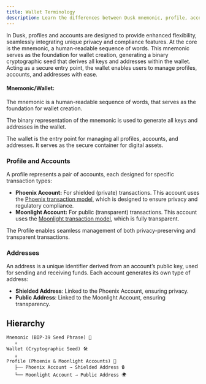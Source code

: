 ```yaml
---
title: Wallet Terminology
description: Learn the differences between Dusk mnemonic, profile, accounts and addresses.
---
```


In Dusk, profiles and accounts are designed to provide enhanced flexibility, seamlessly integrating unique privacy and compliance features. At the core is the mnemonic, a human-readable sequence of words. This mnemonic serves as the foundation for wallet creation, generating a binary cryptographic seed that derives all keys and addresses within the wallet. Acting as a secure entry point, the wallet enables users to manage profiles, accounts, and addresses with ease.

#### Mnemonic/Wallet:

The mnemonic is a human-readable sequence of words, that serves as the foundation for wallet creation. 

The binary representation of the mnemonic is used to generate all keys and addresses in the wallet.
  
The wallet is the entry point for managing all profiles, accounts, and addresses. It serves as the secure container for digital assets.

### Profile and Accounts

A profile represents a pair of accounts, each designed for specific transaction types:

- **Phoenix Account:** For shielded (private) transactions. This account uses the [Phoenix transaction model](/learn/deep-dive/transaction_models/phoenix), which is designed to ensure privacy and regulatory compliance.
- **Moonlight Account:** For public (transparent) transactions. This account uses the [Moonlight transaction model](/learn/deep-dive/transaction_models/moonlight), which is fully transparent.

The Profile enables seamless management of both privacy-preserving and transparent transactions.

### Addresses

An address is a unique identifier derived from an account’s public key, used for sending and receiving funds. Each account generates its own type of address:

- **Shielded Address**: Linked to the Phoenix Account, ensuring privacy.
- **Public Address**: Linked to the Moonlight Account, ensuring transparency.

## Hierarchy
```
Mnemonic (BIP-39 Seed Phrase) 🔑
   ↓
Wallet (Cryptographic Seed) 🛠️
   ↓
Profile (Phoenix & Moonlight Accounts) 👤
   ├── Phoenix Account → Shielded Address 🔒
   └── Moonlight Account → Public Address 🌍
```